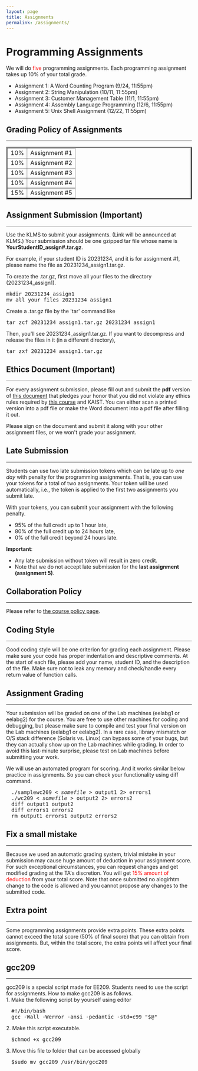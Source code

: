 ```yaml
---
layout: page
title: Assignments
permalink: /assignments/
---
```


<h1> Programming Assignments </h1>

<p>
We will do <font color="#FF0000">five</font> programming
assignments. Each programming assignment takes up 10% of your total grade.
</p>

<ul>
<li> Assignment 1:
<!-- <a href="assignment1/index.html"> --> A Word Counting Program (9/24, 11:55pm) </li>
<li> Assignment 2:
<!-- <a href="assignment2/index.html"> --> String Manipulation (10/11, 11:55pm) </li>
<li> Assignment 3:
<!-- <a href="assignment3/index.html"> --> Customer Management Table (11/1, 11:55pm) </li>
<li> Assignment 4:
<!-- <a href="assignment4/index.html"> --> Assembly Language Programming (12/6, 11:55pm) </li>
<li> Assignment 5:
<!-- <a href="assignment5/index.html"> --> Unix Shell Assignment (12/22, 11:55pm) </li>
</ul>


<h2> Grading Policy of Assignments </h2>
<hr>
<table style="border-collapse: collapse;" border="3" cellpadding="3">
<tbody>

<tr>
<td> 10% </td>
<td> Assignment #1  </td>
</tr>

<tr>
<td> 10% </td>
<td> Assignment #2  </td>
</tr>

<tr>
<td> 10% </td>
<td> Assignment #3  </td>
</tr>

<tr>
<td> 10% </td>
<td> Assignment #4  </td>
</tr>

<tr>
<td> 15% </td>
<td> Assignment #5  </td>
</tr>

</tbody>
</table>


<h2> Assignment Submission (Important) </h2>
<hr>

<p>
Use the KLMS to submit your
assignments. (Link will be announced at KLMS.) Your submission should be one gzipped tar file whose name is <b>YourStudentID_assign#.tar.gz</b>.

For example, if your student ID is 20231234, and it is for assignment #1,
please name the file as 20231234_assign1.tar.gz.

</p><p>
To create the .tar.gz, first move all your files to the directory (20231234_assign1).
</p>

<p>
<pre class="ui message">
mkdir 20231234_assign1
mv all_your_files 20231234_assign1
</pre>

<p>
Create a .tar.gz file by the 'tar' command like

</p><p>
<pre class="ui message">
tar zcf 20231234_assign1.tar.gz 20231234_assign1
</pre>

</p><p>
Then, you'll see 20231234_assign1.tar.gz. If you want to decompress and release the files in it (in a different directory),

</p>
<pre class="ui message">
tar zxf 20231234_assign1.tar.gz
</pre>

<h2> Ethics Document (Important) </h2>
<hr>

<p>
For every assignment submission, please fill out and submit
the <b>pdf</b> version of <a href="../assignments/EthicsOath.docx">this
document</a> that pledges your honor that you did not violate any
ethics rules required by <a href="../policy">this course</a> and
KAIST.  You can either scan a printed version into a pdf file or make
the Word document into a pdf file after filling it out.

</p><p>
Please sign on the document and submit it along with your other
assignment files, or we won't grade your assignment.


</p><h2> Late Submission </h2>
<hr>
<p>
Students can use two late submission tokens which can be late up
to <i>one day</i> with penalty for the programming assignments.
That is, you can use your tokens for a total of two assignments.
Your token will be used automatically, i.e., the token is applied
to the first two assignments you submit late.

With your tokens, you can submit your assignment with the following penalty.
</p><ul>
<li> 95% of the full credit up to 1 hour late,
</li><li> 80% of the full credit up to 24 hours late,
</li><li>  0% of the full credit beyond 24 hours late.
</li></ul>

<p> <b>Important</b>:
<ul>
<li> Any late submission without token will result in zero credit.
</li><li> Note that we do not accept late submission for the <b>last
assignment (assignment 5)</b>.
</li></ul>
</p>

<h2> Collaboration Policy </h2>
<hr>

<p>
Please refer to <a href="../policy">the course policy page</a>.


</p><h2> Coding Style </h2>
<hr>

<p>
Good coding style will be one criterion for grading each
assignment. Please make sure your code has proper indentation and
descriptive comments. At the start of each file, please add your name,
student ID, and the description of the file. Make sure not to leak
any memory and check/handle every return value of function calls.
</p>

<h2> Assignment Grading </h2>
<hr>

<p>
Your submission will be graded on one of the Lab machines (eelabg1 or eelabg2) for the
course. You are free to use other machines for coding and debugging,
but please make sure to compile and test your final version on the Lab
machines (eelabg1 or eelabg2). In a rare case, library mismatch or O/S stack difference
(Solaris vs. Linux) can bypass some of your bugs, but they can
actually show up on the Lab machines while grading. In order to avoid
this last-minute surprise, please test on Lab machines before
submitting your work.
</p>
<p>We will use an automated program for scoring.
And it works similar below practice in assignments.
So you can check your functionality using diff command.</p>

<div class="ui message" style="margin-left:1em;"><pre>./samplewc209 &lt; <em>somefile</em> &gt; output1 2&gt; errors1
./wc209 &lt; <em>somefile</em> &gt; output2 2&gt; errors2
diff output1 output2
diff errors1 errors2
rm output1 errors1 output2 errors2</pre>
</div>

<h2> Fix a small mistake </h2>
<hr>

<p>
Because we used an automatic grading system, trivial mistake in your submission
may cause huge amount of deduction in your assignment score.  For such
exceptional circumstances, you can request changes and get modified grading at
the TA's discretion.  You will get <font color="#FF0000">15% amount of
deduction</font> from your total score. Note that once submitted no alogirhtm change to the code is allowed and you cannot propose any changes to the submitted code.
</p>

<h2> Extra point </h2>
<hr>
<p>
Some programming assignments provide extra points. These extra points cannot exceed
the total score (50% of final score) that you can obtain from assignments. But, within the total score,
the extra points will affect your final score.
</p>

<h2> gcc209 </h2>
<hr>
<p>
gcc209 is a special script made for EE209. Students need to use the script for assignments. How to make gcc209 is as follows.
<br>1. Make the following script by yourself using editor
<div class="ui message" style="margin-left:1em;">
<pre>
#!/bin/bash
gcc -Wall -Werror -ansi -pedantic -std=c99 "$@"
</pre>
</div>
</p><p>2. Make this script executable.
<div class="ui message" style="margin-left:1em;">
<pre>
&#36;chmod +x gcc209
</pre>
</div>
</p><p>3. Move this file to folder that can be accessed globally
<div class="ui message" style="margin-left:1em;">
<pre>
&#36;sudo mv gcc209 /usr/bin/gcc209
</pre>
</div>
</p>
<script src="{{ "/vendor/moment.min.js" | relative_url }}"></script>
<script src="{{ "/vendor/ee209_assignment.js" | relative_url }}"></script>
